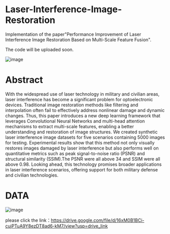 # Laser-Interference-Image-Restoration
Implementation of the paper"Performance Improvement of Laser Interference Image Restoration Based on Multi-Scale Feature Fusion".

The code will be uploaded soon.

![image](https://github.com/user-attachments/assets/e44ebf5f-3c5f-489c-9f28-afc111a70577)

# Abstract
With the widespread use of laser technology in military and civilian areas, laser
interference has become a significant problem for optoelectronic devices. Traditional image
restoration methods like filtering and interpolation often fail to effectively address nonlinear
damage and dynamic changes. Thus, this paper introduces a new deep learning framework
that leverages Convolutional Neural Networks and multi-head attention mechanisms to
extract multi-scale features, enabling a better understanding and restoration of image
structures. We created synthetic laser interference image datasets for five scenarios
containing 5000 images for testing. Experimental results show that this method not only
visually restores images damaged by laser interference but also performs well on quantitative
metrics such as peak signal-to-noise ratio (PSNR) and structural similarity (SSIM).The PSNR
were all above 34 and SSIM were all above 0.98. Looking ahead, this technology promises
broader applications in laser interference scenarios, offering support for both military defense
and civilian technologies.
# DATA
![image](https://github.com/user-attachments/assets/d889807a-395a-405a-ae45-19e74f29b58e)

please click the link：https://drive.google.com/file/d/16xM0B1BCi-cujPTuA9Y8ezDT8ad6-kM7/view?usp=drive_link

